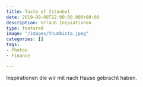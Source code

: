 ```yaml
---
title: Taste of Istanbul
date: 2019-09-08T22:00:00.000+00:00
description: Urlaub Inspiationen
type: featured
image: "/images/thumbista.jpeg"
categories: []
tags:
- Photos
- Finance

---
```

Inspirationen die wir mit nach Hause gebracht haben.